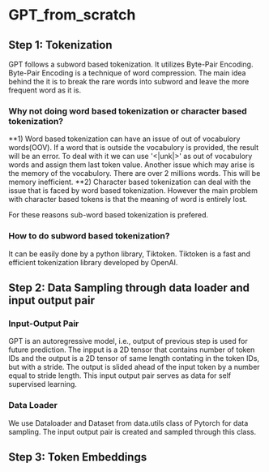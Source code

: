 # GPT_from_scratch

## Step 1: Tokenization

GPT follows a subword based tokenization. It utilizes Byte-Pair Encoding.
Byte-Pair Encoding is a technique of word compression. The main idea behind the it is to break the rare words into subword and leave the more frequent word as it is.

### Why not doing word based tokenization or character based tokenization?

**1) Word based tokenization can have an issue of out of vocabulory words(OOV). If a word that is outside the vocabulory is provided, the result will be an error. 
To deal with it we can use '<|unk|>' as out of vocabulory words and assign them last token value. Another issue which may arise is the memory of the vocabulory. There are over 2 millions words. This will be memory inefficient.
**2) Character based tokenization can deal with the issue that is faced by word based tokenization. However the main problem with character based tokens is that the meaning of word is entirely lost.

For these reasons sub-word based tokenization is prefered.

### How to do subword based tokenization?

It can be easily done by a python library, Tiktoken. Tiktoken is a fast and efficient tokenization library developed by OpenAI.

## Step 2: Data Sampling through data loader and input output pair

### Input-Output Pair

GPT is an autoregressive model, i.e., output of previous step is used for future prediction. The inpput is a 2D tensor that contains number of token IDs and the output is a 2D tensor of same length contating in the token IDs, but with a stride. The output is slided ahead of the input token by a number equal to stride length.
This input output pair serves as data for self supervised learning.

### Data Loader

We use Dataloader and Dataset from data.utils class of Pytorch for data sampling. The input output pair is created and sampled through this class.

## Step 3: Token Embeddings



